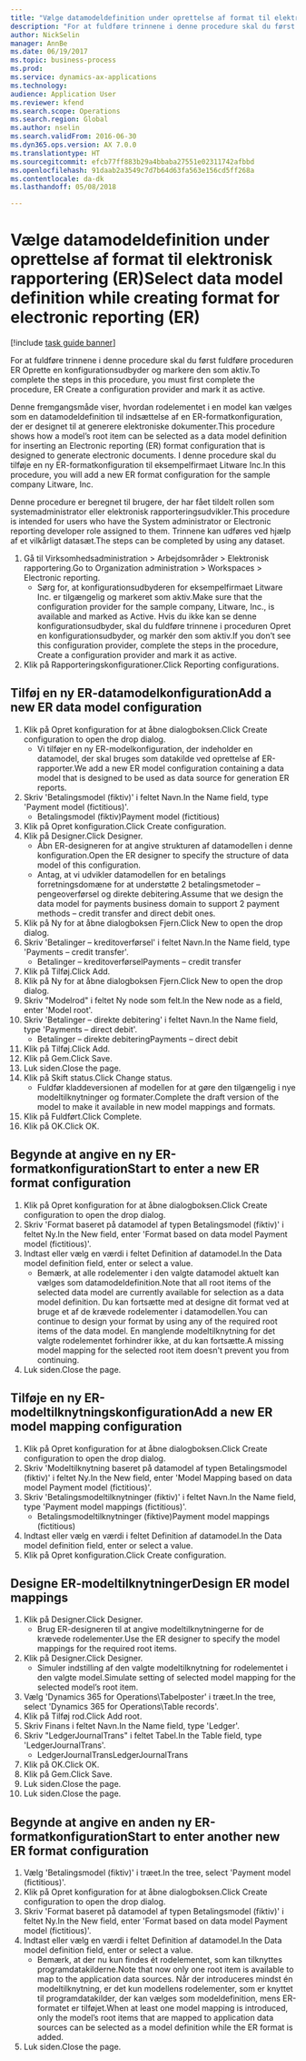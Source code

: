 ```yaml
--- 
title: "Vælge datamodeldefinition under oprettelse af format til elektronisk rapportering (ER)"
description: "For at fuldføre trinnene i denne procedure skal du først fuldføre proceduren ER Oprette en konfigurationsudbyder og markere den som aktiv."
author: NickSelin
manager: AnnBe
ms.date: 06/19/2017
ms.topic: business-process
ms.prod: 
ms.service: dynamics-ax-applications
ms.technology: 
audience: Application User
ms.reviewer: kfend
ms.search.scope: Operations
ms.search.region: Global
ms.author: nselin
ms.search.validFrom: 2016-06-30
ms.dyn365.ops.version: AX 7.0.0
ms.translationtype: HT
ms.sourcegitcommit: efcb77ff883b29a4bbaba27551e02311742afbbd
ms.openlocfilehash: 91daab2a3549c7d7b64d63fa563e156cd5ff268a
ms.contentlocale: da-dk
ms.lasthandoff: 05/08/2018

---
```

# <a name="select-data-model-definition-while-creating-format-for-electronic-reporting-er"></a><span data-ttu-id="ee9ef-103">Vælge datamodeldefinition under oprettelse af format til elektronisk rapportering (ER)</span><span class="sxs-lookup"><span data-stu-id="ee9ef-103">Select data model definition while creating format for electronic reporting (ER)</span></span>

[!include [task guide banner](../../includes/task-guide-banner.md)]

<span data-ttu-id="ee9ef-104">For at fuldføre trinnene i denne procedure skal du først fuldføre proceduren ER Oprette en konfigurationsudbyder og markere den som aktiv.</span><span class="sxs-lookup"><span data-stu-id="ee9ef-104">To complete the steps in this procedure, you must first complete the procedure, ER Create a configuration provider and mark it as active.</span></span> 

<span data-ttu-id="ee9ef-105">Denne fremgangsmåde viser, hvordan rodelementet i en model kan vælges som en datamodeldefinition til indsættelse af en ER-formatkonfiguration, der er designet til at generere elektroniske dokumenter.</span><span class="sxs-lookup"><span data-stu-id="ee9ef-105">This procedure shows how a model’s root item can be selected as a data model definition for inserting an Electronic reporting (ER) format configuration that is designed to generate electronic documents.</span></span> <span data-ttu-id="ee9ef-106">I denne procedure skal du tilføje en ny ER-formatkonfiguration til eksempelfirmaet Litware Inc.</span><span class="sxs-lookup"><span data-stu-id="ee9ef-106">In this procedure, you will add a new ER format configuration for the sample company Litware, Inc.</span></span> 

<span data-ttu-id="ee9ef-107">Denne procedure er beregnet til brugere, der har fået tildelt rollen som systemadministrator eller elektronisk rapporteringsudvikler.</span><span class="sxs-lookup"><span data-stu-id="ee9ef-107">This procedure is intended for users who have the System administrator or Electronic reporting developer role assigned to them.</span></span> <span data-ttu-id="ee9ef-108">Trinnene kan udføres ved hjælp af et vilkårligt datasæt.</span><span class="sxs-lookup"><span data-stu-id="ee9ef-108">The steps can be completed by using any dataset.</span></span>

1. <span data-ttu-id="ee9ef-109">Gå til Virksomhedsadministration > Arbejdsområder > Elektronisk rapportering.</span><span class="sxs-lookup"><span data-stu-id="ee9ef-109">Go to Organization administration > Workspaces > Electronic reporting.</span></span>
    * <span data-ttu-id="ee9ef-110">Sørg for, at konfigurationsudbyderen for eksempelfirmaet Litware Inc. er tilgængelig og markeret som aktiv.</span><span class="sxs-lookup"><span data-stu-id="ee9ef-110">Make sure that the configuration provider for the sample company, Litware, Inc., is available and marked as Active.</span></span> <span data-ttu-id="ee9ef-111">Hvis du ikke kan se denne konfigurationsudbyder, skal du fuldføre trinnene i proceduren Opret en konfigurationsudbyder, og markér den som aktiv.</span><span class="sxs-lookup"><span data-stu-id="ee9ef-111">If you don’t see this configuration provider, complete the steps in the procedure, Create a configuration provider and mark it as active.</span></span>  
2. <span data-ttu-id="ee9ef-112">Klik på Rapporteringskonfigurationer.</span><span class="sxs-lookup"><span data-stu-id="ee9ef-112">Click Reporting configurations.</span></span>

## <a name="add-a-new-er-data-model-configuration"></a><span data-ttu-id="ee9ef-113">Tilføj en ny ER-datamodelkonfiguration</span><span class="sxs-lookup"><span data-stu-id="ee9ef-113">Add a new ER data model configuration</span></span>
1. <span data-ttu-id="ee9ef-114">Klik på Opret konfiguration for at åbne dialogboksen.</span><span class="sxs-lookup"><span data-stu-id="ee9ef-114">Click Create configuration to open the drop dialog.</span></span>
    * <span data-ttu-id="ee9ef-115">Vi tilføjer en ny ER-modelkonfiguration, der indeholder en datamodel, der skal bruges som datakilde ved oprettelse af ER-rapporter.</span><span class="sxs-lookup"><span data-stu-id="ee9ef-115">We add a new ER model configuration containing a data model that is designed to be used as data source for generation ER reports.</span></span>  
2. <span data-ttu-id="ee9ef-116">Skriv 'Betalingsmodel (fiktiv)' i feltet Navn.</span><span class="sxs-lookup"><span data-stu-id="ee9ef-116">In the Name field, type 'Payment model (fictitious)'.</span></span>
    * <span data-ttu-id="ee9ef-117">Betalingsmodel (fiktiv)</span><span class="sxs-lookup"><span data-stu-id="ee9ef-117">Payment model (fictitious)</span></span>  
3. <span data-ttu-id="ee9ef-118">Klik på Opret konfiguration.</span><span class="sxs-lookup"><span data-stu-id="ee9ef-118">Click Create configuration.</span></span>
4. <span data-ttu-id="ee9ef-119">Klik på Designer.</span><span class="sxs-lookup"><span data-stu-id="ee9ef-119">Click Designer.</span></span>
    * <span data-ttu-id="ee9ef-120">Åbn ER-designeren for at angive strukturen af datamodellen i denne konfiguration.</span><span class="sxs-lookup"><span data-stu-id="ee9ef-120">Open the ER designer to specify the structure of data model of this configuration.</span></span>  
    * <span data-ttu-id="ee9ef-121">Antag, at vi udvikler datamodellen for en betalings forretningsdomæne for at understøtte 2 betalingsmetoder – pengeoverførsel og direkte debitering.</span><span class="sxs-lookup"><span data-stu-id="ee9ef-121">Assume that we design the data model for payments business domain to support 2 payment methods – credit transfer and direct debit ones.</span></span>  
5. <span data-ttu-id="ee9ef-122">Klik på Ny for at åbne dialogboksen Fjern.</span><span class="sxs-lookup"><span data-stu-id="ee9ef-122">Click New to open the drop dialog.</span></span>
6. <span data-ttu-id="ee9ef-123">Skriv 'Betalinger – kreditoverførsel' i feltet Navn.</span><span class="sxs-lookup"><span data-stu-id="ee9ef-123">In the Name field, type 'Payments – credit transfer'.</span></span>
    * <span data-ttu-id="ee9ef-124">Betalinger – kreditoverførsel</span><span class="sxs-lookup"><span data-stu-id="ee9ef-124">Payments – credit transfer</span></span>  
7. <span data-ttu-id="ee9ef-125">Klik på Tilføj.</span><span class="sxs-lookup"><span data-stu-id="ee9ef-125">Click Add.</span></span>
8. <span data-ttu-id="ee9ef-126">Klik på Ny for at åbne dialogboksen Fjern.</span><span class="sxs-lookup"><span data-stu-id="ee9ef-126">Click New to open the drop dialog.</span></span>
9. <span data-ttu-id="ee9ef-127">Skriv "Modelrod" i feltet Ny node som felt.</span><span class="sxs-lookup"><span data-stu-id="ee9ef-127">In the New node as a field, enter 'Model root'.</span></span>
10. <span data-ttu-id="ee9ef-128">Skriv 'Betalinger – direkte debitering' i feltet Navn.</span><span class="sxs-lookup"><span data-stu-id="ee9ef-128">In the Name field, type 'Payments – direct debit'.</span></span>
    * <span data-ttu-id="ee9ef-129">Betalinger – direkte debitering</span><span class="sxs-lookup"><span data-stu-id="ee9ef-129">Payments – direct debit</span></span>  
11. <span data-ttu-id="ee9ef-130">Klik på Tilføj.</span><span class="sxs-lookup"><span data-stu-id="ee9ef-130">Click Add.</span></span>
12. <span data-ttu-id="ee9ef-131">Klik på Gem.</span><span class="sxs-lookup"><span data-stu-id="ee9ef-131">Click Save.</span></span>
13. <span data-ttu-id="ee9ef-132">Luk siden.</span><span class="sxs-lookup"><span data-stu-id="ee9ef-132">Close the page.</span></span>
14. <span data-ttu-id="ee9ef-133">Klik på Skift status.</span><span class="sxs-lookup"><span data-stu-id="ee9ef-133">Click Change status.</span></span>
    * <span data-ttu-id="ee9ef-134">Fuldfør kladdeversionen af modellen for at gøre den tilgængelig i nye modeltilknytninger og formater.</span><span class="sxs-lookup"><span data-stu-id="ee9ef-134">Complete the draft version of the model to make it available in new model mappings and formats.</span></span>  
15. <span data-ttu-id="ee9ef-135">Klik på Fuldført.</span><span class="sxs-lookup"><span data-stu-id="ee9ef-135">Click Complete.</span></span>
16. <span data-ttu-id="ee9ef-136">Klik på OK.</span><span class="sxs-lookup"><span data-stu-id="ee9ef-136">Click OK.</span></span>

## <a name="start-to-enter-a-new-er-format-configuration"></a><span data-ttu-id="ee9ef-137">Begynde at angive en ny ER-formatkonfiguration</span><span class="sxs-lookup"><span data-stu-id="ee9ef-137">Start to enter a new ER format configuration</span></span>
1. <span data-ttu-id="ee9ef-138">Klik på Opret konfiguration for at åbne dialogboksen.</span><span class="sxs-lookup"><span data-stu-id="ee9ef-138">Click Create configuration to open the drop dialog.</span></span>
2. <span data-ttu-id="ee9ef-139">Skriv 'Format baseret på datamodel af typen Betalingsmodel (fiktiv)' i feltet Ny.</span><span class="sxs-lookup"><span data-stu-id="ee9ef-139">In the New field, enter 'Format based on data model Payment model (fictitious)'.</span></span>
3. <span data-ttu-id="ee9ef-140">Indtast eller vælg en værdi i feltet Definition af datamodel.</span><span class="sxs-lookup"><span data-stu-id="ee9ef-140">In the Data model definition field, enter or select a value.</span></span>
    * <span data-ttu-id="ee9ef-141">Bemærk, at alle rodelementer i den valgte datamodel aktuelt kan vælges som datamodeldefinition.</span><span class="sxs-lookup"><span data-stu-id="ee9ef-141">Note that all root items of the selected data model are currently available for selection as a data model definition.</span></span> <span data-ttu-id="ee9ef-142">Du kan fortsætte med at designe dit format ved at bruge et af de krævede rodelementer i datamodellen.</span><span class="sxs-lookup"><span data-stu-id="ee9ef-142">You can continue to design your format by using any of the required root items of the data model.</span></span> <span data-ttu-id="ee9ef-143">En manglende modeltilknytning for det valgte rodelementet forhindrer ikke, at du kan fortsætte.</span><span class="sxs-lookup"><span data-stu-id="ee9ef-143">A missing model mapping for the selected root item doesn't prevent you from continuing.</span></span>  
4. <span data-ttu-id="ee9ef-144">Luk siden.</span><span class="sxs-lookup"><span data-stu-id="ee9ef-144">Close the page.</span></span>

## <a name="add-a-new-er-model-mapping-configuration"></a><span data-ttu-id="ee9ef-145">Tilføje en ny ER-modeltilknytningskonfiguration</span><span class="sxs-lookup"><span data-stu-id="ee9ef-145">Add a new ER model mapping configuration</span></span>
1. <span data-ttu-id="ee9ef-146">Klik på Opret konfiguration for at åbne dialogboksen.</span><span class="sxs-lookup"><span data-stu-id="ee9ef-146">Click Create configuration to open the drop dialog.</span></span>
2. <span data-ttu-id="ee9ef-147">Skriv 'Modeltilknytning baseret på datamodel af typen Betalingsmodel (fiktiv)' i feltet Ny.</span><span class="sxs-lookup"><span data-stu-id="ee9ef-147">In the New field, enter 'Model Mapping based on data model Payment model (fictitious)'.</span></span>
3. <span data-ttu-id="ee9ef-148">Skriv 'Betalingsmodeltilknytninger (fiktiv)' i feltet Navn.</span><span class="sxs-lookup"><span data-stu-id="ee9ef-148">In the Name field, type 'Payment model mappings (fictitious)'.</span></span>
    * <span data-ttu-id="ee9ef-149">Betalingsmodeltilknytninger (fiktive)</span><span class="sxs-lookup"><span data-stu-id="ee9ef-149">Payment model mappings (fictitious)</span></span>  
4. <span data-ttu-id="ee9ef-150">Indtast eller vælg en værdi i feltet Definition af datamodel.</span><span class="sxs-lookup"><span data-stu-id="ee9ef-150">In the Data model definition field, enter or select a value.</span></span>
5. <span data-ttu-id="ee9ef-151">Klik på Opret konfiguration.</span><span class="sxs-lookup"><span data-stu-id="ee9ef-151">Click Create configuration.</span></span>

## <a name="design-er-model-mappings"></a><span data-ttu-id="ee9ef-152">Designe ER-modeltilknytninger</span><span class="sxs-lookup"><span data-stu-id="ee9ef-152">Design ER model mappings</span></span>
1. <span data-ttu-id="ee9ef-153">Klik på Designer.</span><span class="sxs-lookup"><span data-stu-id="ee9ef-153">Click Designer.</span></span>
    * <span data-ttu-id="ee9ef-154">Brug ER-designeren til at angive modeltilknytningerne for de krævede rodelementer.</span><span class="sxs-lookup"><span data-stu-id="ee9ef-154">Use the ER designer to specify the model mappings for the required root items.</span></span>  
2. <span data-ttu-id="ee9ef-155">Klik på Designer.</span><span class="sxs-lookup"><span data-stu-id="ee9ef-155">Click Designer.</span></span>
    * <span data-ttu-id="ee9ef-156">Simuler indstilling af den valgte modeltilknytning for rodelementet i den valgte model.</span><span class="sxs-lookup"><span data-stu-id="ee9ef-156">Simulate setting of selected model mapping for the selected model’s root item.</span></span>  
3. <span data-ttu-id="ee9ef-157">Vælg 'Dynamics 365 for Operations\Tabelposter' i træet.</span><span class="sxs-lookup"><span data-stu-id="ee9ef-157">In the tree, select 'Dynamics 365 for Operations\Table records'.</span></span>
4. <span data-ttu-id="ee9ef-158">Klik på Tilføj rod.</span><span class="sxs-lookup"><span data-stu-id="ee9ef-158">Click Add root.</span></span>
5. <span data-ttu-id="ee9ef-159">Skriv Finans i feltet Navn.</span><span class="sxs-lookup"><span data-stu-id="ee9ef-159">In the Name field, type 'Ledger'.</span></span>
6. <span data-ttu-id="ee9ef-160">Skriv "LedgerJournalTrans" i feltet Tabel.</span><span class="sxs-lookup"><span data-stu-id="ee9ef-160">In the Table field, type 'LedgerJournalTrans'.</span></span>
    * <span data-ttu-id="ee9ef-161">LedgerJournalTrans</span><span class="sxs-lookup"><span data-stu-id="ee9ef-161">LedgerJournalTrans</span></span>  
7. <span data-ttu-id="ee9ef-162">Klik på OK.</span><span class="sxs-lookup"><span data-stu-id="ee9ef-162">Click OK.</span></span>
8. <span data-ttu-id="ee9ef-163">Klik på Gem.</span><span class="sxs-lookup"><span data-stu-id="ee9ef-163">Click Save.</span></span>
9. <span data-ttu-id="ee9ef-164">Luk siden.</span><span class="sxs-lookup"><span data-stu-id="ee9ef-164">Close the page.</span></span>
10. <span data-ttu-id="ee9ef-165">Luk siden.</span><span class="sxs-lookup"><span data-stu-id="ee9ef-165">Close the page.</span></span>

## <a name="start-to-enter-another-new-er-format-configuration"></a><span data-ttu-id="ee9ef-166">Begynde at angive en anden ny ER-formatkonfiguration</span><span class="sxs-lookup"><span data-stu-id="ee9ef-166">Start to enter another new ER format configuration</span></span>
1. <span data-ttu-id="ee9ef-167">Vælg 'Betalingsmodel (fiktiv)' i træet.</span><span class="sxs-lookup"><span data-stu-id="ee9ef-167">In the tree, select 'Payment model (fictitious)'.</span></span>
2. <span data-ttu-id="ee9ef-168">Klik på Opret konfiguration for at åbne dialogboksen.</span><span class="sxs-lookup"><span data-stu-id="ee9ef-168">Click Create configuration to open the drop dialog.</span></span>
3. <span data-ttu-id="ee9ef-169">Skriv 'Format baseret på datamodel af typen Betalingsmodel (fiktiv)' i feltet Ny.</span><span class="sxs-lookup"><span data-stu-id="ee9ef-169">In the New field, enter 'Format based on data model Payment model (fictitious)'.</span></span>
4. <span data-ttu-id="ee9ef-170">Indtast eller vælg en værdi i feltet Definition af datamodel.</span><span class="sxs-lookup"><span data-stu-id="ee9ef-170">In the Data model definition field, enter or select a value.</span></span>
    * <span data-ttu-id="ee9ef-171">Bemærk, at der nu kun findes ét rodelementet, som kan tilknyttes programdatakilderne.</span><span class="sxs-lookup"><span data-stu-id="ee9ef-171">Note that now only one root item is available to map to the application data sources.</span></span> <span data-ttu-id="ee9ef-172">Når der introduceres mindst én modeltilknytning, er det kun modellens rodelementer, som er knyttet til programdatakilder, der kan vælges som modeldefinition, mens ER-formatet er tilføjet.</span><span class="sxs-lookup"><span data-stu-id="ee9ef-172">When at least one model mapping is introduced, only the model’s root items that are mapped to application data sources can be selected as a model definition while the ER format is added.</span></span>   
5. <span data-ttu-id="ee9ef-173">Luk siden.</span><span class="sxs-lookup"><span data-stu-id="ee9ef-173">Close the page.</span></span>


